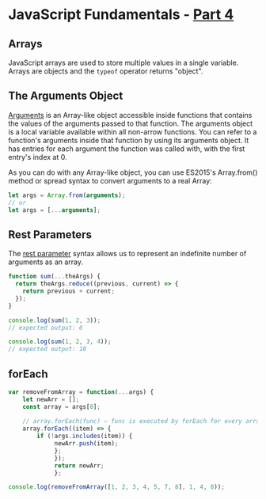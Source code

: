 # JavaScript Fundamentals - [Part 4](https://www.theodinproject.com/courses/foundations/lessons/fundamentals-part-4)

## Arrays
JavaScript arrays are used to store multiple values in a single variable. Arrays are objects and the `typeof` operator returns "object".

## The Arguments Object
[Arguments](https://developer.mozilla.org/en-US/docs/Web/JavaScript/Reference/Functions/arguments) is an Array-like object accessible inside functions that contains the values of the arguments passed to that function. The arguments object is a local variable available within all non-arrow functions. You can refer to a function's arguments inside that function by using its arguments object. It has entries for each argument the function was called with, with the first entry's index at 0.

As you can do with any Array-like object, you can use ES2015's Array.from() method or spread syntax to convert arguments to a real Array:
```js
let args = Array.from(arguments);
// or
let args = [...arguments];
```

## Rest Parameters
The [rest parameter](https://developer.mozilla.org/en-US/docs/Web/JavaScript/Reference/Functions/rest_parameters) syntax allows us to represent an indefinite number of arguments as an array.
```js
function sum(...theArgs) {
  return theArgs.reduce((previous, current) => {
    return previous + current;
  });
}

console.log(sum(1, 2, 3));
// expected output: 6

console.log(sum(1, 2, 3, 4));
// expected output: 10
```

## forEach
```js
var removeFromArray = function(...args) {
    let newArr = [];
    const array = args[0];
    
    // array.forEach(func) – func is executed by forEach for every array item.    
    array.forEach((item) => {
        if (!args.includes(item)) {
             newArr.push(item);
             };
             });
             return newArr;
             };

console.log(removeFromArray([1, 2, 3, 4, 5, 7, 8], 1, 4, 8));
```
